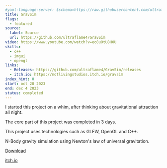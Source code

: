 ```yaml
---
#yaml-language-server: $schema=https://raw.githubusercontent.com/ultraflame4/ultraflame4.github.io/v6-dev/public/schema-attributes.json
title: GravSim
flags:
  - featured
source:
  label: Source
  url: https://github.com/ultraflame4/GravSim
video: https://www.youtube.com/watch?v=ec8uOtU8HOU
skills:
  - c++
  - imgui
  - opengl
links:
  - Releases: https://github.com/ultraflame4/GravSim/releases
  - itch.io: https://notlivingstudios.itch.io/gravsim
index_hint: 0
start: oct 20 2023
end: dec 4 2023
status: completed
---
```

I started this project on a whim, after thinking about gravitational attraction all night.

The core part of this project was completed in 3 days.

This project uses technologies such as GLFW, OpenGL and C++.

N-Body gravity simulation using Newton's law of universal gravitation.


[Download](https://github.com/ultraflame4/GravSim/releases)


[itch.io](https://notlivingstudios.itch.io/gravsim)